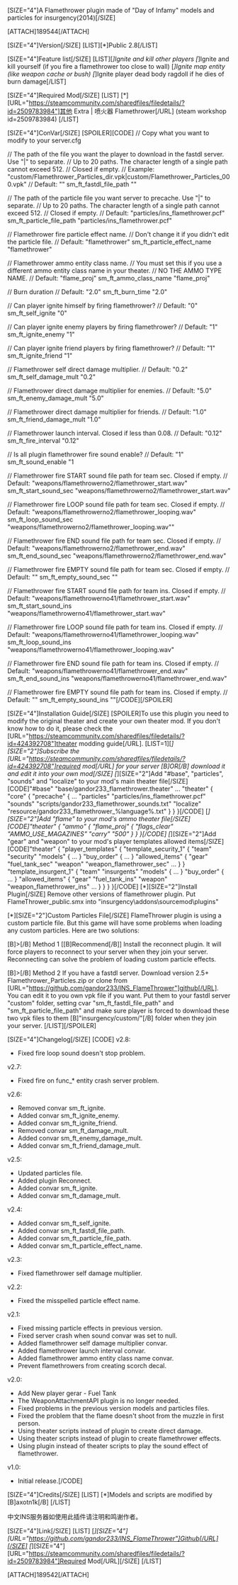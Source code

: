 [SIZE="4"]A Flamethrower plugin made of "Day of Infamy" models and particles for insurgency(2014)[/SIZE]

[ATTACH]189544[/ATTACH]

[SIZE="4"]Version[/SIZE]
 [LIST][*]Public 2.8[/LIST]

[SIZE="4"]Feature list[/SIZE]
[LIST][*]Ignite and kill other players
[*]Ignite and kill yourself (if you fire a flamethrower too close to wall)
[*]Ignite map entity (like weapon cache or bush)
[*]Ignite player dead body ragdoll if he dies of burn damage[/LIST]

[SIZE="4"]Required Mod[/SIZE]
[LIST]
[*][URL="https://steamcommunity.com/sharedfiles/filedetails/?id=2509783984"]其他 Extra | 喷火器 Flamethrower[/URL] (steam workshop id=2509783984)
[/LIST]

[SIZE="4"]ConVar[/SIZE]
[SPOILER][CODE]
// Copy what you want to modify to your server.cfg

// The path of the file you want the player to download in the fastdl server. Use "|" to separate.
// Up to 20 paths. The character length of a single path cannot exceed 512.
// Closed if empty.
// Example: "custom/Flamethrower_Particles_dir.vpk|custom/Flamethrower_Particles_000.vpk"
// Default: ""
sm_ft_fastdl_file_path ""

// The path of the particle file you want server to precache. Use "|" to separate.
// Up to 20 paths. The character length of a single path cannot exceed 512.
// Closed if empty.
// Default: "particles/ins_flamethrower.pcf"
sm_ft_particle_file_path "particles/ins_flamethrower.pcf"

// Flamethrower fire particle effect name.
// Don't change it if you didn't edit the particle file.
// Default: "flamethrower"
sm_ft_particle_effect_name "flamethrower"

// Flamethrower ammo entity class name. 
// You must set this if you use a different ammo entity class name in your theater. 
// NO THE AMMO TYPE NAME.
// Default: "flame_proj"
sm_ft_ammo_class_name "flame_proj"

// Burn duration
// Default: "2.0"
sm_ft_burn_time "2.0"

// Can player ignite himself by firing flamethrower?
// Default: "0"
sm_ft_self_ignite "0"

// Can player ignite enemy players by firing flamethrower?
// Default: "1"
sm_ft_ignite_enemy "1"

// Can player ignite friend players by firing flamethrower?
// Default: "1"
sm_ft_ignite_friend "1"

// Flamethrower self direct damage multiplier.
// Default: "0.2"
sm_ft_self_damage_mult "0.2"

// Flamethrower direct damage multiplier for enemies.
// Default: "5.0"
sm_ft_enemy_damage_mult "5.0"

// Flamethrower direct damage multiplier for friends.
// Default: "1.0"
sm_ft_friend_damage_mult "1.0"

// Flamethrower launch interval. Closed if less than 0.08.
// Default: "0.12"
sm_ft_fire_interval "0.12"

// Is all plugin flamethrower fire sound enable?
// Default: "1"
sm_ft_sound_enable "1

// Flamethrower fire START sound file path for team sec. Closed if empty.
// Default: "weapons/flamethrowerno2/flamethrower_start.wav"
sm_ft_start_sound_sec "weapons/flamethrowerno2/flamethrower_start.wav"

// Flamethrower fire LOOP sound file path for team sec. Closed if empty.
// Default: "weapons/flamethrowerno2/flamethrower_looping.wav"
sm_ft_loop_sound_sec "weapons/flamethrowerno2/flamethrower_looping.wav""

// Flamethrower fire END sound file path for team sec. Closed if empty.
// Default: "weapons/flamethrowerno2/flamethrower_end.wav"
sm_ft_end_sound_sec "weapons/flamethrowerno2/flamethrower_end.wav"

// Flamethrower fire EMPTY sound file path for team sec. Closed if empty.
// Default: ""
sm_ft_empty_sound_sec ""

// Flamethrower fire START sound file path for team ins. Closed if empty.
// Default: "weapons/flamethrowerno41/flamethrower_start.wav"
sm_ft_start_sound_ins "weapons/flamethrowerno41/flamethrower_start.wav"

// Flamethrower fire LOOP sound file path for team ins. Closed if empty.
// Default: "weapons/flamethrowerno41/flamethrower_looping.wav"
sm_ft_loop_sound_ins "weapons/flamethrowerno41/flamethrower_looping.wav"

// Flamethrower fire END sound file path for team ins. Closed if empty.
// Default: "weapons/flamethrowerno41/flamethrower_end.wav"
sm_ft_end_sound_ins "weapons/flamethrowerno41/flamethrower_end.wav"

// Flamethrower fire EMPTY sound file path for team ins. Closed if empty.
// Default: ""
sm_ft_empty_sound_ins ""[/CODE][/SPOILER]

[SIZE="4"]Installation Guide[/SIZE]
[SPOILER]To use this plugin you need to modify the original theater and create your own theater mod.
If you don't know how to do it, please check the [URL="https://steamcommunity.com/sharedfiles/filedetails/?id=424392708"]theater modding guide[/URL].
[LIST=1][*][SIZE="2"]Subscribe the [URL="https://steamcommunity.com/sharedfiles/filedetails/?id=424392708"]required mod[/URL] for your server [B]OR[/B] download it and edit it into your own mod[/SIZE]
[*][SIZE="2"]Add "#base", "particles", "sounds" and "localize" to your mod's main theater file[/SIZE]
[CODE]"#base" "base/gandor233_flamethrower.theater"
...
"theater"
{
    "core"
    {
        "precache"
        {
            ...
            "particles"   "particles/ins_flamethrower.pcf"
            "sounds"      "scripts/gandor233_flamethrower_sounds.txt"
            "localize"    "resource/gandor233_flamethrower_%language%.txt"
        }
    }
}[/CODE]
[*][SIZE="2"]Add "flame" to your mod's ammo theater file[/SIZE]
[CODE]"theater"
{
    "ammo"
    {
        "flame_proj"
        {
            "flags_clear"    "AMMO_USE_MAGAZINES"
            "carry"          "500"
        }
    }
}[/CODE]
[*][SIZE="2"]Add "gear" and "weapon" to your mod's player templates allowed items[/SIZE]
[CODE]"theater"
{
    "player_templates"
    {
        "template_security_1"
        {
            "team"    "security"
            "models"
            {
                ...
            }
            "buy_order"
            {
                ...
            }
            "allowed_items"
            {
                "gear"      "fuel_tank_sec"
                "weapon"    "weapon_flamethrower_sec"
                ...
            }
        }
        "template_insurgent_1"
        {
            "team"    "insurgents"
            "models"
            {
                ...
            }
            "buy_order"
            {
                ...
            }
            "allowed_items"
            {
                "gear"      "fuel_tank_ins"
                "weapon"    "weapon_flamethrower_ins"
                ...
            }
        }
    }
}[/CODE]
[*][SIZE="2"]Install Plugin[/SIZE]
Remove other versions of flamethrower plugin.
Put FlameThrower_public.smx into "insurgency\addons\sourcemod\plugins\"


[*][SIZE="2"]Custom Particles File[/SIZE]
FlameThrower plugin is using a custom particle file. But this game will have some problems when loading any custom particles. Here are two solutions:

[B]>[/B] Method 1 [[B]Recommend[/B]]
Install the reconnect plugin. It will force players to reconnect to your server when they join your server. Reconnecting can solve the problem of loading custom particle effects.

[B]>[/B] Method 2
If you have a fastdl server. Download version 2.5+ Flamethrower_Particles.zip or clone from [URL="https://github.com/gandor233/INS_FlameThrower"]github[/URL]. You can edit it to you own vpk file if you want. Put them to your fastdl server "custom" folder, setting cvar "sm_ft_fastdl_file_path" and "sm_ft_particle_file_path" and make sure player is forced to download these two vpk files to them [B]"insurgency/custom/"[/B] folder when they join your server.
[/LIST][/SPOILER]

[SIZE="4"]Changelog[/SIZE]
[CODE]
v2.8:
* Fixed fire loop sound doesn't stop problem.

v2.7:
* Fixed fire on func_* entity crash server problem.

v2.6:
* Removed convar sm_ft_ignite.
* Added convar sm_ft_ignite_enemy.
* Added convar sm_ft_ignite_friend.
* Removed convar sm_ft_damage_mult.
* Added convar sm_ft_enemy_damage_mult.
* Added convar sm_ft_friend_damage_mult.

v2.5:
* Updated particles file.
* Added plugin Reconnect.
* Added convar sm_ft_ignite.
* Added convar sm_ft_damage_mult.

v2.4:
* Added convar sm_ft_self_ignite.
* Added convar sm_ft_fastdl_file_path.
* Added convar sm_ft_particle_file_path.
* Added convar sm_ft_particle_effect_name.

v2.3:
* Fixed flamethrower self damage multiplier.

v2.2:
* Fixed the misspelled particle effect name.

v2.1:
* Fixed missing particle effects in previous version.
* Fixed server crash when sound convar was set to null.
* Added flamethrower self damage multiplier convar.
* Added flamethrower launch interval convar.
* Added flamethrower ammo entity class name convar.
* Prevent flamethrowers from creating scorch decal.

v2.0:
* Add New player gerar - Fuel Tank
* The WeaponAttachmentAPI plugin is no longer needed.
* Fixed problems in the previous version models and particles files.
* Fixed the problem that the flame doesn't shoot from the muzzle in first person.
* Using theater scripts instead of plugin to create direct damage.
* Using theater scripts instead of plugin to create flamethrower effects.
* Using plugin instead of theater scripts to play the sound effect of flamethrower.

v1.0:
* Initial release.[/CODE]

[SIZE="4"]Credits[/SIZE]
[LIST]
[*]Models and scripts are modified by [B]axotn1k[/B]
[/LIST]

中文INS服务器如使用此插件请注明和鸣谢作者。

[SIZE="4"]Link[/SIZE]
[LIST]
[*][SIZE="4"][URL="https://github.com/gandor233/INS_FlameThrower"]Github[/URL][/SIZE]
[*][SIZE="4"][URL="https://steamcommunity.com/sharedfiles/filedetails/?id=2509783984"]Required Mod[/URL][/SIZE]
[/LIST]

[ATTACH]189542[/ATTACH]